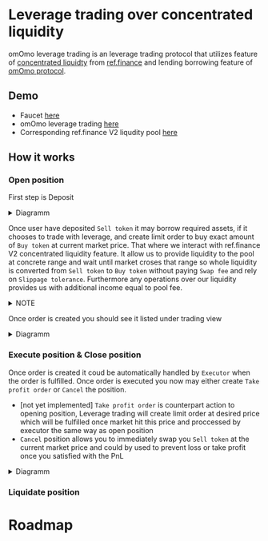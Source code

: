 # Leverage trading over concentrated liquidity

omOmo leverage trading is an leverage trading protocol that utilizes feature of [concentrated liquidty](https://docs.uniswap.org/protocol/concepts/V3-overview/concentrated-liquidity) from [ref.finance](https://ref-finance.medium.com/ref-v2-unlock-concentrated-liquidity-for-better-capital-efficiency-8a63e3c33f5b) and lending borrowing feature of [omOmo protocol](https://omomo.gitbook.io/omomo/product/borrow).


## Demo
* Faucet [here](https://qa.d32fiqfhpe57s4.amplifyapp.com/faucet)
* omOmo leverage trading [here](https://main.doa1qum5oc2tn.amplifyapp.com/pairs)
* Corresponding ref.finance V2 liqudity pool [here](https://testnet.ref-finance.com/poolV2/usdt.qa.v1.nearlend.testnet@wnear.qa.v1.nearlend.testnet@2000)

## How it works

### Open position
First step is Deposit
<details>
<summary>Diagramm</summary>
  
![Omomo - Deposit flow](https://user-images.githubusercontent.com/91728093/202552957-18ba9937-84ea-4e12-a034-202520461b9b.jpg)

</details>

  
Once user have deposited `Sell token` it may borrow required assets, if it chooses to trade with leverage, and create limit order to buy exact amount of `Buy token` at current market price. That where we interact with ref.finance V2 concentrated liquidity feature. It allow us to provide liquidity to the pool at concrete range and wait until market croses that range so whole liquidity is converted from `Sell token` to `Buy token` without paying `Swap fee` and rely on `Slippage tolerance`. Furthermore any operations over our liquidity provides us with additional income equal to pool fee.
<details>
<summary>NOTE</summary>

Right now everything done in one call executed by `open position`

</details>

Once order is created you should see it listed under trading view

<details>
<summary>Diagramm</summary>
  
![Omomo - Create pending order flow](https://user-images.githubusercontent.com/91728093/202553444-06ac762c-47db-4c7a-8f8f-fb8e33c566f4.jpg)

</details>

### Execute position & Close position

Once order is created it coud be automatically handled by `Executor` when the order is fulfilled. Once order is executed you now may either create `Take profit order` or `Cancel` the position. 

* [not yet implemented] `Take profit order` is counterpart action to opening position, Leverage trading will create limit order at desired price which will be fulfilled once market hit this price and proccessed by executor the same way as open position
* `Cancel` position allows you to immediately swap you `Sell token` at the current market price and could by used to prevent loss or take profit once you satisfied with the PnL

<details>
<summary>Diagramm</summary>
  
![Omomo - Execute order flow](https://user-images.githubusercontent.com/91728093/202554598-6102cc9b-f059-4f9e-b57d-4dd37efa196d.jpg)

</details>

### Liquidate position 

# Roadmap
